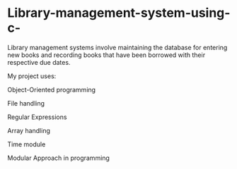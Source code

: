 # Library-management-system-using-c-
Library management systems involve maintaining the database for entering new books and recording books that have been borrowed with their respective due dates.

My project uses:

Object-Oriented programming

File handling

Regular Expressions

Array handling

Time module

Modular Approach in programming
